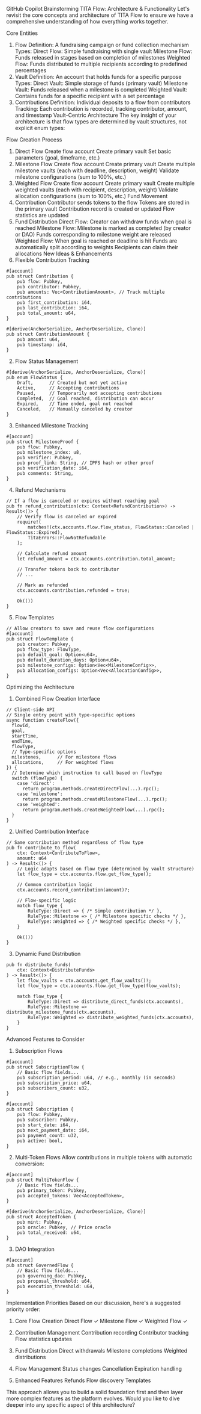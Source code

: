GitHub Copilot
Brainstorming TITA Flow: Architecture & Functionality
Let's revisit the core concepts and architecture of TITA Flow to ensure we have a comprehensive understanding of how everything works together.

Core Entities
1. Flow
Definition: A fundraising campaign or fund collection mechanism
Types:
Direct Flow: Simple fundraising with single vault
Milestone Flow: Funds released in stages based on completion of milestones
Weighted Flow: Funds distributed to multiple recipients according to predefined percentages
2. Vault
Definition: An account that holds funds for a specific purpose
Types:
Direct Vault: Simple storage of funds (primary vault)
Milestone Vault: Funds released when a milestone is completed
Weighted Vault: Contains funds for a specific recipient with a set percentage
3. Contributions
Definition: Individual deposits to a flow from contributors
Tracking: Each contribution is recorded, tracking contributor, amount, and timestamp
Vault-Centric Architecture
The key insight of your architecture is that flow types are determined by vault structures, not explicit enum types:

Flow Creation Process
1. Direct Flow
Create flow account
Create primary vault
Set basic parameters (goal, timeframe, etc.)
2. Milestone Flow
Create flow account
Create primary vault
Create multiple milestone vaults (each with deadline, description, weight)
Validate milestone configurations (sum to 100%, etc.)
3. Weighted Flow
Create flow account
Create primary vault
Create multiple weighted vaults (each with recipient, description, weight)
Validate allocation configurations (sum to 100%, etc.)
Fund Movement
1. Contribution
Contributor sends tokens to the flow
Tokens are stored in the primary vault
Contribution record is created or updated
Flow statistics are updated
2. Fund Distribution
Direct Flow: Creator can withdraw funds when goal is reached
Milestone Flow:
Milestone is marked as completed (by creator or DAO)
Funds corresponding to milestone weight are released
Weighted Flow:
When goal is reached or deadline is hit
Funds are automatically split according to weights
Recipients can claim their allocations
New Ideas & Enhancements
1. Flexible Contribution Tracking
```
#[account]
pub struct Contribution {
    pub flow: Pubkey,
    pub contributor: Pubkey,
    pub amounts: Vec<ContributionAmount>, // Track multiple contributions
    pub first_contribution: i64,
    pub last_contribution: i64,
    pub total_amount: u64,
}

#[derive(AnchorSerialize, AnchorDeserialize, Clone)]
pub struct ContributionAmount {
    pub amount: u64,
    pub timestamp: i64,
}
```
2. Flow Status Management
```
#[derive(AnchorSerialize, AnchorDeserialize, Clone)]
pub enum FlowStatus {
    Draft,      // Created but not yet active
    Active,     // Accepting contributions
    Paused,     // Temporarily not accepting contributions
    Completed,  // Goal reached, distribution can occur
    Expired,    // Time ended, goal not reached
    Canceled,   // Manually canceled by creator
}
```
3. Enhanced Milestone Tracking
```
#[account]
pub struct MilestoneProof {
    pub flow: Pubkey,
    pub milestone_index: u8,
    pub verifier: Pubkey,
    pub proof_link: String, // IPFS hash or other proof
    pub verification_date: i64,
    pub comments: String,
}
```
4. Refund Mechanisms
```
// If a flow is canceled or expires without reaching goal
pub fn refund_contribution(ctx: Context<RefundContribution>) -> Result<()> {
    // Verify flow is canceled or expired
    require!(
        matches!(ctx.accounts.flow.flow_status, FlowStatus::Canceled | FlowStatus::Expired),
        TitaErrors::FlowNotRefundable
    );
    
    // Calculate refund amount
    let refund_amount = ctx.accounts.contribution.total_amount;
    
    // Transfer tokens back to contributor
    // ...
    
    // Mark as refunded
    ctx.accounts.contribution.refunded = true;
    
    Ok(())
}
```
5. Flow Templates
```
// Allow creators to save and reuse flow configurations
#[account]
pub struct FlowTemplate {
    pub creator: Pubkey,
    pub flow_type: FlowType,
    pub default_goal: Option<u64>,
    pub default_duration_days: Option<u64>,
    pub milestone_configs: Option<Vec<MilestoneConfig>>,
    pub allocation_configs: Option<Vec<AllocationConfig>>,
}
```
Optimizing the Architecture
1. Combined Flow Creation Interface
```
// Client-side API
// Single entry point with type-specific options
async function createFlow({
  flowId,
  goal,
  startTime,
  endTime,
  flowType,
  // Type-specific options
  milestones,      // For milestone flows
  allocations,     // For weighted flows
}) {
  // Determine which instruction to call based on flowType
  switch (flowType) {
    case 'direct':
      return program.methods.createDirectFlow(...).rpc();
    case 'milestone':
      return program.methods.createMilestoneFlow(...).rpc();
    case 'weighted':
      return program.methods.createWeightedFlow(...).rpc();
  }
}
```
2. Unified Contribution Interface
```
// Same contribution method regardless of flow type
pub fn contribute_to_flow(
    ctx: Context<ContributeToFlow>,
    amount: u64
) -> Result<()> {
    // Logic adapts based on flow type (determined by vault structure)
    let flow_type = ctx.accounts.flow.get_flow_type();
    
    // Common contribution logic
    ctx.accounts.record_contribution(amount)?;
    
    // Flow-specific logic
    match flow_type {
        RuleType::Direct => { /* Simple contribution */ },
        RuleType::Milestone => { /* Milestone specific checks */ },
        RuleType::Weighted => { /* Weighted specific checks */ },
    }
    
    Ok(())
}
```
3. Dynamic Fund Distribution
```
pub fn distribute_funds(
    ctx: Context<DistributeFunds>
) -> Result<()> {
    let flow_vaults = ctx.accounts.get_flow_vaults()?;
    let flow_type = ctx.accounts.flow.get_flow_type(flow_vaults);
    
    match flow_type {
        RuleType::Direct => distribute_direct_funds(ctx.accounts),
        RuleType::Milestone => distribute_milestone_funds(ctx.accounts),
        RuleType::Weighted => distribute_weighted_funds(ctx.accounts),
    }
}
```
Advanced Features to Consider
1. Subscription Flows
```
#[account]
pub struct SubscriptionFlow {
    // Basic flow fields...
    pub subscription_period: u64, // e.g., monthly (in seconds)
    pub subscription_price: u64,
    pub subscribers_count: u32,
}

#[account]
pub struct Subscription {
    pub flow: Pubkey,
    pub subscriber: Pubkey,
    pub start_date: i64,
    pub next_payment_date: i64,
    pub payment_count: u32,
    pub active: bool,
}
```
2. Multi-Token Flows
Allow contributions in multiple tokens with automatic conversion:
```
#[account]
pub struct MultiTokenFlow {
    // Basic flow fields...
    pub primary_token: Pubkey,
    pub accepted_tokens: Vec<AcceptedToken>,
}

#[derive(AnchorSerialize, AnchorDeserialize, Clone)]
pub struct AcceptedToken {
    pub mint: Pubkey,
    pub oracle: Pubkey, // Price oracle
    pub total_received: u64,
}
```
3. DAO Integration
```
#[account]
pub struct GovernedFlow {
    // Basic flow fields...
    pub governing_dao: Pubkey,
    pub proposal_threshold: u64,
    pub execution_threshold: u64,
}
```
Implementation Priorities
Based on our discussion, here's a suggested priority order:

1. Core Flow Creation
Direct Flow ✓
Milestone Flow ✓
Weighted Flow ✓

2. Contribution Management
Contribution recording
Contributor tracking
Flow statistics updates

3. Fund Distribution
Direct withdrawals
Milestone completions
Weighted distributions

4. Flow Management
Status changes
Cancellation
Expiration handling

5. Enhanced Features
Refunds
Flow discovery
Templates

This approach allows you to build a solid foundation first and then layer more complex features as the platform evolves.
Would you like to dive deeper into any specific aspect of this architecture?